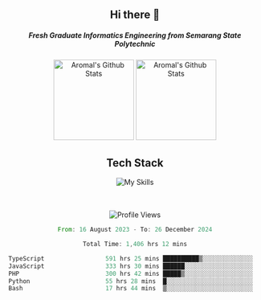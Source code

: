 <div align="center">
  <h2>Hi there 👋</h2>

  <h5>Fresh Graduate Informatics Engineering from Semarang State Polytechnic</h5>

  <img
    height="160"
    alt="Aromal's Github Stats"
    src="https://github-readme-stats.vercel.app/api?username=dafariski77&show_icons=true&theme=tokyonight&count_private=true"
  />
  <img
    alt="Aromal's Github Stats"
    height="160"
    src="https://github-readme-stats.vercel.app/api/top-langs/?username=dafariski77&layout=compact&theme=tokyonight"
  />

  <h2>Tech Stack</h2>
  
![My Skills](https://simpleskill.icons.workers.dev/svg?i=typescript,next.js,react,tailwindcss,shadcnui,reactquery,prisma,socketdotio,zod)

  <br /><br />
  <img src="https://komarev.com/ghpvc/?username=dafariski77&abbreviated=true" alt="Profile Views">
    
  <!--START_SECTION:waka-->

```rust
From: 16 August 2023 - To: 26 December 2024

Total Time: 1,406 hrs 12 mins

TypeScript                 591 hrs 25 mins ██████████▒░░░░░░░░░░░░░░   41.60 %
JavaScript                 333 hrs 30 mins ██████░░░░░░░░░░░░░░░░░░░   23.46 %
PHP                        300 hrs 42 mins █████▒░░░░░░░░░░░░░░░░░░░   21.15 %
Python                     55 hrs 28 mins  █░░░░░░░░░░░░░░░░░░░░░░░░   03.90 %
Bash                       17 hrs 44 mins  ▒░░░░░░░░░░░░░░░░░░░░░░░░   01.25 %
```

<!--END_SECTION:waka-->
</div>
